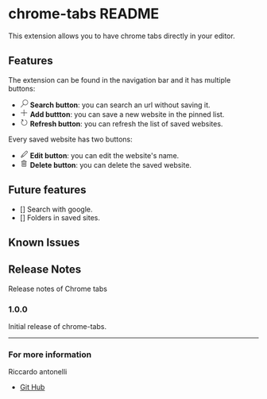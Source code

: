 # chrome-tabs README

This extension allows you to have chrome tabs directly in your editor.

## Features

The extension can be found in the navigation bar and it has multiple buttons:

- <img src="./resources/light/search.svg" alt="search" width="16"/> **Search button**: you can search an url without saving it.
- <img src="./resources/light/add.svg" alt="add" width="16"/>  **Add buttton**: you can save a new website in the pinned list.
- <img src="./resources/light/refresh.svg" alt="refresh" width="16"/>  **Refresh button**: you can refresh the list of saved websites.

Every saved website has two buttons:

- <img src="./resources/light/edit.svg" alt="edit" width="16"/>  **Edit button**: you can edit the website's name.
- <img src="./resources/light/trash.svg" alt="trash" width="16"/>  **Delete button**: you can delete the saved website.

## Future features

- [] Search with google.
- [] Folders in saved sites.

## Known Issues

## Release Notes

Release notes of Chrome tabs

### 1.0.0

Initial release of chrome-tabs.

---

### For more information

Riccardo antonelli
- [Git Hub](http://github.com/RiccardoAntonelli)
